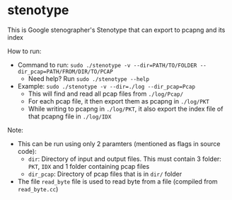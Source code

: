 # stenotype
This is Google stenographer's Stenotype that can export to pcapng and its index

How to run:
- Command to run: `sudo ./stenotype -v --dir=PATH/TO/FOLDER --dir_pcap=PATH/FROM/DIR/TO/PCAP`
  - Need help? Run `sudo ./stenotype --help`
- Example: `sudo ./stenotype -v --dir=./log --dir_pcap=Pcap`
  - This will find and read all pcap files from `./log/Pcap/`
  - For each pcap file, it then export them as pcapng in `./log/PKT`
  - While writing to pcapng in `./log/PKT`, it also export the index file of that pcapng file in `./log/IDX`

Note:
- This can be run using only 2 paramters (mentioned as flags in source code):
  - `dir`: Directory of input and output files. This must contain 3 folder: `PKT`, `IDX`
  and 1 folder containing pcap files
  - `dir_pcap`: Directory of pcap files that is in `dir/` folder
- The file `read_byte` file is used to read byte from a file (compiled from `read_byte.cc`)
